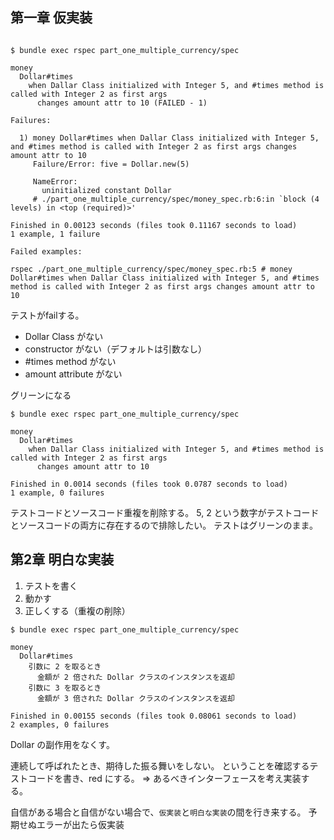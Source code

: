 ## 第一章 仮実装

```shell script

$ bundle exec rspec part_one_multiple_currency/spec

money
  Dollar#times
    when Dallar Class initialized with Integer 5, and #times method is called with Integer 2 as first args
      changes amount attr to 10 (FAILED - 1)

Failures:

  1) money Dollar#times when Dallar Class initialized with Integer 5, and #times method is called with Integer 2 as first args changes amount attr to 10
     Failure/Error: five = Dollar.new(5)

     NameError:
       uninitialized constant Dollar
     # ./part_one_multiple_currency/spec/money_spec.rb:6:in `block (4 levels) in <top (required)>'

Finished in 0.00123 seconds (files took 0.11167 seconds to load)
1 example, 1 failure

Failed examples:

rspec ./part_one_multiple_currency/spec/money_spec.rb:5 # money Dollar#times when Dallar Class initialized with Integer 5, and #times method is called with Integer 2 as first args changes amount attr to 10

```

テストがfailする。

* Dollar Class がない
* constructor がない（デフォルトは引数なし）
* #times method がない
* amount attribute がない

グリーンになる

```shell script
$ bundle exec rspec part_one_multiple_currency/spec

money
  Dollar#times
    when Dallar Class initialized with Integer 5, and #times method is called with Integer 2 as first args
      changes amount attr to 10

Finished in 0.0014 seconds (files took 0.0787 seconds to load)
1 example, 0 failures
```

テストコードとソースコード重複を削除する。
5, 2 という数字がテストコードとソースコードの両方に存在するので排除したい。
テストはグリーンのまま。

## 第2章 明白な実装

1. テストを書く
2. 動かす
3. 正しくする（重複の削除）

```shell script
$ bundle exec rspec part_one_multiple_currency/spec

money
  Dollar#times
    引数に 2 を取るとき
      金額が 2 倍された Dollar クラスのインスタンスを返却
    引数に 3 を取るとき
      金額が 3 倍された Dollar クラスのインスタンスを返却

Finished in 0.00155 seconds (files took 0.08061 seconds to load)
2 examples, 0 failures
```

Dollar の副作用をなくす。

連続して呼ばれたとき、期待した振る舞いをしない。
ということを確認するテストコードを書き、red にする。
=> あるべきインターフェースを考え実装する。

自信がある場合と自信がない場合で、`仮実装`と`明白な実装`の間を行き来する。
予期せぬエラーが出たら仮実装



